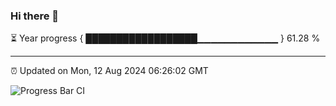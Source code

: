 ### Hi there 👋

⏳ Year progress { ██████████████████▁▁▁▁▁▁▁▁▁▁▁▁ } 61.28 %

---

⏰ Updated on Mon, 12 Aug 2024 06:26:02 GMT

![Progress Bar CI](https://github.com/liununu/liununu/workflows/Progress%20Bar%20CI/badge.svg)

